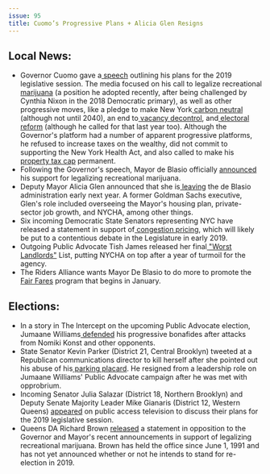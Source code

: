 ```yaml
---
issue: 95
title: Cuomo’s Progressive Plans + Alicia Glen Resigns
---
```


## Local News:
-   Governor Cuomo gave a[  speech](https://www.governor.ny.gov/news/governor-cuomo-unveils-agenda-first-100-days-2019-justice-agenda) outlining his plans for the 2019 legislative session. The media focused on his call to legalize recreational[  marijuana](https://www.vox.com/policy-and-politics/2018/12/17/18144891/new-york-governor-andrew-cuomo-marijuana-legalization) (a position he adopted recently, after being challenged by Cynthia Nixon in the 2018 Democratic primary), as well as other progressive moves, like a pledge to make New York[  carbon neutral](https://www.politico.com/states/new-york/albany/story/2018/12/17/cuomo-sets-goal-for-carbon-neutral-electric-system-by-2040-751133) (although not until 2040), an end to[  vacancy decontrol](https://therealdeal.com/2018/12/18/cuomo-vows-to-end-vacancy-decontrol/), and[  electoral reform](https://www.ny1.com/nyc/all-boroughs/politics/2018/12/18/andrew-cuomo-call-for-an-election-day-holiday-surprises-even-voting-reform-advocates) (although he called for that last year too). Although the Governor's platform had a number of apparent progressive platforms, he refused to increase taxes on the wealthy, did not commit to supporting the New York Health Act, and also called to make his[  property tax cap](https://spectrumlocalnews.com/nys/rochester/politics/2018/12/18/cuomo-wants-a-permanent-property-tax-cap) permanent.
-   Following the Governor's speech, Mayor de Blasio officially [announced](https://www.nytimes.com/2018/12/19/nyregion/marijuana-nyc-de-blasio-legalize.html) his support for legalizing recreational marijuana.
-   Deputy Mayor Alicia Glen announced that she is[  leaving](https://www.politico.com/states/new-york/city-hall/story/2018/12/19/alicia-glen-who-oversaw-de-blasios-affordable-housing-plan-and-embattled-nycha-to-depart-city-hall-760480) the de Blasio administration early next year. A former Goldman Sachs executive, Glen's role included overseeing the Mayor's housing plan, private-sector job growth, and NYCHA, among other things.
-   Six incoming Democratic State Senators representing NYC have released a statement in support of[  congestion pricing](https://nyc.streetsblog.org/2018/12/19/incoming-state-senators-say-they-support-congestion-pricing-but/), which will likely be put to a contentious debate in the Legislature in early 2019.
-   Outgoing Public Advocate Tish James released her final[  "Worst Landlords"](http://gothamist.com/2018/12/19/ladies_gentleman_your_worst_landlor.php) List, putting NYCHA on top after a year of turmoil for the agency.
-   The Riders Alliance wants Mayor De Blasio to do more to promote the[  Fair Fares](https://brooklyneagle.com/articles/2018/12/19/riders-alliance-pushes-de-blasio-to-release-fair-fares-plan/) program that begins in January.

## Elections:
-   In a story in The Intercept on the upcoming Public Advocate election, Jumaane Williams[  defended](https://theintercept.com/2018/12/19/jumaane-williams-nyc-public-advocate/) his progressive bonafides after attacks from Nomiki Konst and other opponents.
-   State Senator Kevin Parker (District 21, Central Brooklyn) tweeted at a Republican communications director to kill herself after she pointed out his abuse of his[  parking placard](https://www.nytimes.com/2018/12/18/nyregion/kevin-parker-suicide-twitter-giove.html). He resigned from a leadership role on Jumaane Williams' Public Advocate campaign after he was met with opprobrium.
-   Incoming Senator Julia Salazar (District 18, Northern Brooklyn) and Deputy Senate Majority Leader Mike Gianaris (District 12, Western Queens) [appeared](http://www.gothamgazette.com/state/8154-watch-a-veteran-a-rookie-discuss-2019-plans-for-new-state-senate-majority) on public access television to discuss their plans for the 2019 legislative session.
-   Queens DA Richard Brown [released](https://twitter.com/QueensDABrown/status/1075826453651034117) a statement in opposition to the Governor and Mayor's recent announcements in support of legalizing recreational marijuana. Brown has held the office since June 1, 1991 and has not yet announced whether or not he intends to stand for re-election in 2019.
